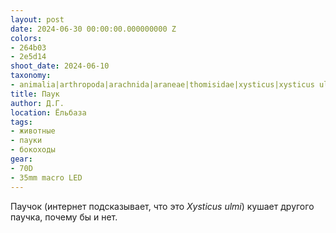 ```yaml
---
layout: post
date: 2024-06-30 00:00:00.000000000 Z
colors:
- 264b03
- 2e5d14
shoot_date: 2024-06-10
taxonomy:
- animalia|arthropoda|arachnida|araneae|thomisidae|xysticus|xysticus ulmi
title: Паук
author: Д.Г.
location: Ёльбаза
tags:
- животные
- пауки
- бокоходы
gear:
- 70D
- 35mm macro LED
---
```

Паучок (интернет подсказывает, что это _Xysticus ulmi_) кушает другого паучка, почему бы и нет.

